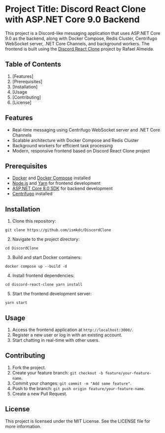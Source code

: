 
# Project Title: Discord React Clone with ASP.NET Core 9.0 Backend


This project is a Discord-like messaging application that uses ASP.NET Core 9.0 as the backend, along with Docker Compose, Redis Cluster, Centrifugo WebSocket server, .NET Core Channels, and background workers. The frontend is built using the [Discord React Clone](https://github.com/rafaelalmeidatk/discord-react-clone) project by Rafael Almeida.

## Table of Contents

1.  [Features]
2.  [Prerequisites]
3.  [Installation]
4.  [Usage
5.  [Contributing]
6.  [License]

## Features

-   Real-time messaging using Centrifugo WebSocket server and .NET Core Channels
-   Scalable architecture with Docker Compose and Redis Cluster
-   Background workers for efficient task processing
-   Modern, responsive frontend based on Discord React Clone project

## Prerequisites

-   [Docker](https://www.docker.com/) and [Docker Compose](https://docs.docker.com/compose/install/) installed
-   [Node.js](https://nodejs.org/en/download/) and [Yarn](https://yarnpkg.com/) for frontend development
-   [ASP.NET Core 8.0 SDK](https://dotnet.microsoft.com/download/dotnet/8.0) for backend development
-   [Centrifugo](https://centrifugal.dev/) installed

## Installation

1.  Clone this repository:

`git clone https://github.com/ismkdc/DiscordClone` 

2.  Navigate to the project directory:


`cd DiscordClone` 

3.  Build and start Docker containers:


`docker compose up --build -d` 

4.  Install frontend dependencies:

`cd discord-react-clone
yarn install` 

5.  Start the frontend development server:


`yarn start` 

## Usage

1.  Access the frontend application at `http://localhost:3000/`.
2.  Register a new user or log in with an existing account.
3.  Start chatting in real-time with other users.

## Contributing

1.  Fork the project.
2.  Create your feature branch: `git checkout -b feature/your-feature-name`.
3.  Commit your changes: `git commit -m "Add some feature"`.
4.  Push to the branch: `git push origin feature/your-feature-name`.
5.  Create a new Pull Request.

## License

This project is licensed under the MIT License. See the LICENSE file for more information.
